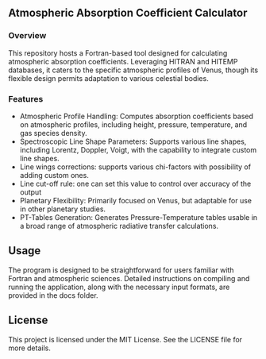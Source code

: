 ## Atmospheric Absorption Coefficient Calculator
### Overview
This repository hosts a Fortran-based tool designed for calculating atmospheric absorption coefficients. Leveraging HITRAN and HITEMP databases, it caters to the specific atmospheric profiles of Venus, though its flexible design permits adaptation to various celestial bodies.

### Features
- Atmospheric Profile Handling: Computes absorption coefficients based on atmospheric profiles, including height, pressure, temperature, and gas species density.
- Spectroscopic Line Shape Parameters: Supports various line shapes, including Lorentz, Doppler, Voigt, with the capability to integrate custom line shapes.
- Line wings corrections: supports various chi-factors with possibility of adding custom ones.
- Line cut-off rule: one can set this value to control over accuracy of the output
- Planetary Flexibility: Primarily focused on Venus, but adaptable for use in other planetary studies.
- PT-Tables Generation: Generates Pressure-Temperature tables usable in a broad range of atmospheric radiative transfer calculations.

## Usage
The program is designed to be straightforward for users familiar with Fortran and atmospheric sciences. Detailed instructions on compiling and running the application, along with the necessary input formats, are provided in the docs folder.

## License
This project is licensed under the MIT License. See the LICENSE file for more details.
